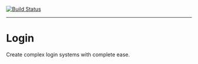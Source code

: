 [![Build Status](https://travis-ci.org/iszorpal/login.svg?branch=master)](https://travis-ci.org/iszorpal/login)

-------
# Login
Create complex login systems with complete ease.
